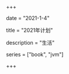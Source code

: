 +++

date = "2021-1-4"

title = "2021年计划"

description = "生活"

series = ["book", "jvm"]

+++

















































